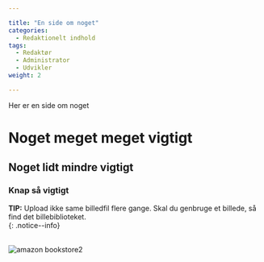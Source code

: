 ```yaml
---

title: "En side om noget"  
categories:
  - Redaktionelt indhold
tags:
  - Redaktør
  - Administrator
  - Udvikler
weight: 2

---
```


Her er en side om noget

# Noget meget meget vigtigt
## Noget lidt mindre vigtigt
### Knap så vigtigt

**TIP:** Upload ikke same billedfil flere gange. Skal du genbruge et billede, så find det billebiblioteket.  
{: .notice--info}  
 


![amazon bookstore2](https://user-images.githubusercontent.com/1641342/200555270-a97410dc-0172-4ed7-bbdb-5d36c5d57633.jpg)
